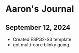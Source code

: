 # Aaron's Journal

## September 12, 2024

- Created ESP32-S3 template
- got multi-core blinky going.